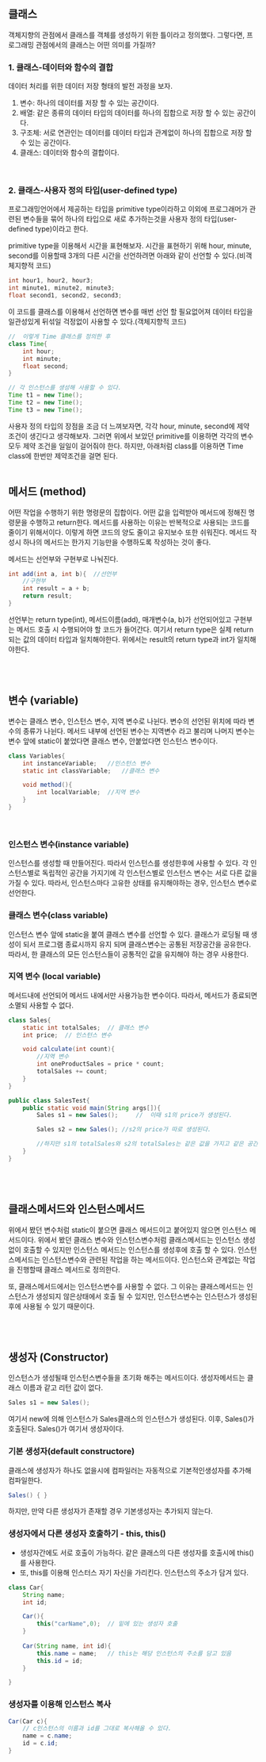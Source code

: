 ## 클래스
객체지향의 관점에서 클래스를 객체를 생성하기 위한 틀이라고 정의했다. 그렇다면, 프로그래밍 관점에서의 클래스는 어떤 의미를 가질까?
<br>

### 1. 클래스-데이터와 함수의 결합
데이터 처리를 위한 데이터 저장 형태의 발전 과정을 보자.

1. 변수: 하나의 데이터를 저장 할 수 있는 공간이다.  
2. 배열: 같은 종류의 데이터 타입의 데이터를 하나의 집합으로 저장 할 수 있는 공간이다.  
3. 구조체: 서로 연관인는 데이터를 데이터 타입과 관계없이 하나의 집합으로 저장 할 수 있는 공간이다.  
4. 클래스: 데이터와 함수의 결합이다.   
<br>

### 2. 클래스-사용자 정의 타입(user-defined type)
프로그래밍언어에서 제공하는 타입을 primitive type이라하고 이외에 프로그래머가 관련된 변수들을 묶어 하나의 타입으로 새로 추가하는것을 사용자 정의 타입(user-defined type)이라고 한다.

primitive type을 이용해서 시간을 표현해보자. 시간을 표현하기 위해 hour, minute, second를 이용할때 3개의 다른 시간을 선언하려면 아래와 같이 선언할 수 있다.(비객체지향적 코드)

```java
int hour1, hour2, hour3;
int minute1, minute2, minute3;
float second1, second2, second3;
```

이 코드를 클래스를 이용해서 선언하면 변수를 매번 선언 할 필요없어져 데이터 타입을 일관성있게 뒤섞일 걱정없이 사용할 수 있다.(객체지향적 코드)

```java
//  이렇게 Time 클래스를 정의한 후  
class Time{
    int hour;
    int minute;
    float second;
}

// 각 인스턴스를 생성해 사용할 수 있다.
Time t1 = new Time();
Time t2 = new Time();
Time t3 = new Time();
```

사용자 정의 타입의 장점을 조금 더 느껴보자면, 각각 hour, minute, second에 제약 조건이 생긴다고 생각해보자. 그러면 위에서 보았던 primitive를 이용하면 각각의 변수 모두 제약 조건을 일일이 걸어줘야 한다. 하지만, 아래처럼 class를 이용하면 Time class에 한번만 제약조건을 걸면 된다. 
<br><br>

## 메서드 (method)
어떤 작업을 수행하기 위한 명령문의 집합이다. 어떤 값을 입력받아 메서드에 정해진 명령문을 수행하고 return한다. 메서드를 사용하는 이유는 반복적으로 사용되는 코드를 줄이기 위해서이다. 이렇게 하면 코드의 양도 줄이고 유지보수 또한 쉬워진다. 메서드 작성시 하나의 메서드는 한가지 기능만을 수행하도록 작성하는 것이 좋다.

메서드는 선언부와 구현부로 나눠진다. 
```java
int add(int a, int b){  //선언부
    //구현부
    int result = a + b;
    return result;
}
```
선언부는 return type(int), 메서드이름(add), 매개변수(a, b)가 선언되어있고 구현부는 메서드 호출 시 수행되어야 할 코드가 들어간다. 여기서 return type은 실제 return 되는 값의 데이터 타입과 일치해야한다. 위에서는 result의 return type과 int가 일치해야한다.

<br><br>

## 변수 (variable)
변수는 클래스 변수, 인스턴스 변수, 지역 변수로 나뉜다. 변수의 선언된 위치에 따라 변수의 종류가 나뉜다. 메서드 내부에 선언된 변수는 지역변수 라고 불리며 나머지 변수는 변수 앞에 static이 붙었다면 클래스 변수, 안붙었다면 인스턴스 변수이다. 

```java
class Variables{
    int instanceVariable;   //인스턴스 변수
    static int classVariable;   //클래스 변수

    void method(){
        int localVariable;  //지역 변수
    }
}
```
<br>

### 인스턴스 변수(instance variable)
인스턴스를 생성할 때 만들어진다. 따라서 인스턴스를 생성한후에 사용할 수 있다. 각 인스턴스별로 독립적인 공간을 가지기에 각 인스턴스별로 인스턴스 변수는 서로 다른 값을 가질 수 있다. 따라서, 인스턴스마다 고유한 상태를 유지해야하는 경우, 인스턴스 변수로 선언한다.
<br>

### 클래스 변수(class variable)
인스턴스 변수 앞에 static을 붙여 클래스 변수를 선언할 수 있다. 클래스가 로딩될 때 생성이 되서 프로그램 종료시까지 유지 되며 클래스변수는 공통된 저장공간을 공유한다. 따라서, 한 클래스의 모든 인스턴스들이 공통적인 값을 유지해야 하는 경우 사용한다. 
<br>

### 지역 변수 (local variable)
메서드내에 선언되어 메서드 내에서만 사용가능한 변수이다. 따라서, 메서드가 종료되면 소멸되 사용할 수 없다. 

```java
class Sales{
    static int totalSales;  // 클래스 변수
    int price;  // 인스턴스 변수

    void calculate(int count){
        //지역 변수
        int oneProductSales = price * count;
        totalSales += count;
    }
}

public class SalesTest{
    public static void main(String args[]){
        Sales s1 = new Sales();     //  이때 s1의 price가 생성된다.

        Sales s2 = new Sales(); //s2의 price가 따로 생성된다.

        //하지만 s1의 totalSales와 s2의 totalSales는 같은 값을 가지고 같은 공간을 공유한다. totalSales는 하나로 Sales.totalSales로도 접근가능하다.
    }
}
```

<br><br>

## 클래스메서드와 인스턴스메서드
위에서 봤던 변수처럼 static이 붙으면 클래스 메서드이고 붙어있지 않으면 인스턴스 메서드이다. 위에서 봤던 클래스 변수와 인스턴스변수처럼 클래스메서드는 인스턴스 생성없이 호출할 수 있지만 인스턴스 메서드는 인스턴스를 생성후에 호출 할 수 있다. 인스턴스메서드는 인스턴스변수와 관련된 작업을 하는 메서드이다. 인스턴스와 관계없는 작업을 진행할때 클래스 메서드로 정의한다.

또, 클래스메서드에서는 인스턴스변수를 사용할 수 없다. 그 이유는 클래스메서드는 인스턴스가 생성되지 않은상태에서 호출 될 수 있지만, 인스턴스변수는 인스턴스가 생성된 후에 사용될 수 있기 때문이다.

<br><br>

## 생성자 (Constructor)
인스턴스가 생성될때 인스턴스변수들을 초기화 해주는 메서드이다.
생성자메서드는 클래스 이름과 같고 리턴 값이 없다. 

```java
Sales s1 = new Sales();
```
여기서 new에 의해 인스턴스가 Sales클래스의 인스턴스가 생성된다.
이후, Sales()가 호출된다. Sales()가 여기서 생성자이다.
<br>

### 기본 생성자(default constructore)
클래스에 생성자가 하나도 없을시에 컴파일러는 자동적으로 기본적인생성자를 추가해 컴파일한다. 
```java
Sales() { }
```
하지만, 만약 다른 생성자가 존재할 경우 기본생성자는 추가되지 않는다.

### 생성자에서 다른 생성자 호출하기 - this, this()
- 생성자간에도 서로 호출이 가능하다. 같은 클래스의 다른 생성자를 호출시에 this()를 사용한다.  
- 또, this를 이용해 인스터스 자기 자신을 가리킨다. 인스턴스의 주소가 담겨 있다.

```java
class Car{
    String name;
    int id;

    Car(){ 
        this("carName",0);  // 밑에 있는 생성자 호출
    }
    
    Car(String name, int id){
        this.name = name;   // this는 해당 인스턴스의 주소를 담고 있음
        this.id = id;
    }

}
```

### 생성자를 이용해 인스턴스 복사
```java
Car(Car c){
    // c인스턴스의 이름과 id를 그대로 복사해올 수 있다.
    name = c.name;
    id = c.id;
}
```
<br><br>
